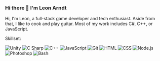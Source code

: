 ### Hi there 👋 I'm Leon Arndt

Hi, I'm Leon, a full-stack game developer and tech enthusiast. Aside from that, I like to cook and play guitar. Most of my work includes C#, C++, or JavaScript.


Skillset:

![Unity](https://img.shields.io/badge/-Unity-05122A?style=flat&logo=unity)
![C Sharp](https://img.shields.io/badge/-C_Sharp-05122A?style=flat&logo=csharp)
![C++](https://img.shields.io/badge/-C++-05122A?style=flat&logo=cplusplus)
![JavaScript](https://img.shields.io/badge/-JavaScript-05122A?style=flat&logo=javascript)
![Git](https://img.shields.io/badge/-Git-05122A?style=flat&logo=git)
![HTML](https://img.shields.io/badge/-HTML-05122A?style=flat&logo=HTML5)
![CSS](https://img.shields.io/badge/-CSS-05122A?style=flat&logo=CSS3&logoColor=1572B6)
![Node.js](https://img.shields.io/badge/-Node.js-05122A?style=flat&logo=node.js)
![Photoshop](https://img.shields.io/badge/-Photoshop-05122A?style=flat&logo=adobe-photoshop)
![Bash](https://img.shields.io/badge/-Bash-05122A?style=flat&logo=gnu-bash&logoColor=4EAA25)

